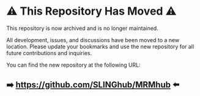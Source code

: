 
# ⚠️ This Repository Has Moved ⚠️
This repository is now archived and is no longer maintained.

All development, issues, and discussions have been moved to a new location. Please update your bookmarks and use the new repository for all future contributions and inquiries.

You can find the new repository at the following URL:

## ➡️ https://github.com/SLINGhub/MRMhub ⬅️

<!--

# MRMkit

## MRMkit: automated data processing for large-scale targeted mass spectrometry
 
<img src="MRMkit-GitHub.png" align="left">

## Windows

Executables for 64-bit Windows are included [here](https://github.com/MRMkit/MRMkit/releases/latest).

## Example dataset

An example dataset [here](https://drive.google.com/drive/folders/18VtbYfto3sXIJfTpOUetuunyraTCyqdf).

## How to cite
- Teo G, Chew WS, Burla BJ, Herr D, Tai ES, Wenk MR, Torta F, Choi H. MRMkit: Automated Data Processing for Large-Scale Targeted Metabolomics Analysis. Anal Chem. 2020 Oct 20;92(20):13677-13682. doi: 10.1021/acs.analchem.0c03060. Epub 2020 Sep 28. PMID: 32930575.

## Bugs and Feedback

For bugs, questions and discussions please use the [GitHub Issues](https://github.com/MRMkit/MRMkit/issues).

